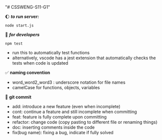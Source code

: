 "# CSSWENG-S11-G1" 


:moon: ***to run server:*** 
```
node start.js
```

:trident: ***for developers***
```
npm test
```
- run this to automatically test functions
- alternatively, vscode has a jest extension that automatically checks the tests when code is updated
  
:white_check_mark: **naming convention**
- word_word2_word3 :  underscore notation for file names
- camelCase for functions, objects, variables
  
:rocket: **git commit**
- add: introduce a new feature (even when incomplete)
- cont: continue a feature and still incomplete when committing
- feat: feature is fully complete upon committing
- refactor: change code (copy pasting to different file or renaming things)
- doc: inserting comments inside the code
- fix(bug name):  fixing a bug, indicate if fully solved